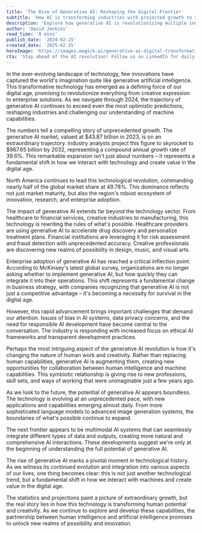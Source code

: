 ```yaml
---
title: 'The Rise of Generative AI: Reshaping the Digital Frontier'
subtitle: 'How AI is transforming industries with projected growth to $967.65B by 2032'
description: 'Explore how generative AI is revolutionizing multiple industries with its extraordinary growth trajectory. From healthcare innovation to financial security, the technology is enabling unprecedented human-AI collaboration and potential.'
author: 'David Jenkins'
read_time: '8 mins'
publish_date: '2024-02-25'
created_date: '2025-02-25'
heroImage: 'https://images.magick.ai/generative-ai-digital-transformation.jpg'
cta: 'Stay ahead of the AI revolution! Follow us on LinkedIn for daily insights into the latest developments in generative AI and how it's transforming industries worldwide.'
---
```


In the ever-evolving landscape of technology, few innovations have captured the world's imagination quite like generative artificial intelligence. This transformative technology has emerged as a defining force of our digital age, promising to revolutionize everything from creative expression to enterprise solutions. As we navigate through 2024, the trajectory of generative AI continues to exceed even the most optimistic predictions, reshaping industries and challenging our understanding of machine capabilities.

The numbers tell a compelling story of unprecedented growth. The generative AI market, valued at $43.87 billion in 2023, is on an extraordinary trajectory. Industry analysts project this figure to skyrocket to $967.65 billion by 2032, representing a compound annual growth rate of 39.6%. This remarkable expansion isn't just about numbers – it represents a fundamental shift in how we interact with technology and create value in the digital age.

North America continues to lead this technological revolution, commanding nearly half of the global market share at 49.78%. This dominance reflects not just market maturity, but also the region's robust ecosystem of innovation, research, and enterprise adoption.

The impact of generative AI extends far beyond the technology sector. From healthcare to financial services, creative industries to manufacturing, this technology is rewriting the rules of what's possible. Healthcare providers are using generative AI to accelerate drug discovery and personalize treatment plans. Financial institutions are leveraging it for risk assessment and fraud detection with unprecedented accuracy. Creative professionals are discovering new realms of possibility in design, music, and visual arts.

Enterprise adoption of generative AI has reached a critical inflection point. According to McKinsey's latest global survey, organizations are no longer asking whether to implement generative AI, but how quickly they can integrate it into their operations. This shift represents a fundamental change in business strategy, with companies recognizing that generative AI is not just a competitive advantage – it's becoming a necessity for survival in the digital age.

However, this rapid advancement brings important challenges that demand our attention. Issues of bias in AI systems, data privacy concerns, and the need for responsible AI development have become central to the conversation. The industry is responding with increased focus on ethical AI frameworks and transparent development practices.

Perhaps the most intriguing aspect of the generative AI revolution is how it's changing the nature of human work and creativity. Rather than replacing human capabilities, generative AI is augmenting them, creating new opportunities for collaboration between human intelligence and machine capabilities. This symbiotic relationship is giving rise to new professions, skill sets, and ways of working that were unimaginable just a few years ago.

As we look to the future, the potential of generative AI appears boundless. The technology is evolving at an unprecedented pace, with new applications and capabilities emerging almost daily. From more sophisticated language models to advanced image generation systems, the boundaries of what's possible continue to expand.

The next frontier appears to be multimodal AI systems that can seamlessly integrate different types of data and outputs, creating more natural and comprehensive AI interactions. These developments suggest we're only at the beginning of understanding the full potential of generative AI.

The rise of generative AI marks a pivotal moment in technological history. As we witness its continued evolution and integration into various aspects of our lives, one thing becomes clear: this is not just another technological trend, but a fundamental shift in how we interact with machines and create value in the digital age.

The statistics and projections paint a picture of extraordinary growth, but the real story lies in how this technology is transforming human potential and creativity. As we continue to explore and develop these capabilities, the partnership between human intelligence and artificial intelligence promises to unlock new realms of possibility and innovation.